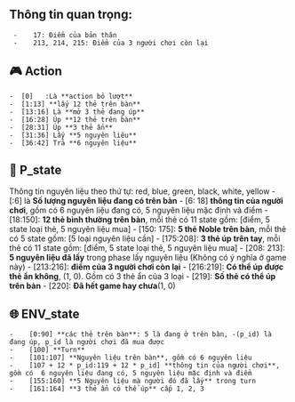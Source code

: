 ##  Thông tin quan trọng:
     -    17: Điểm của bản thân
     -    213, 214, 215: Điểm của 3 người chơi còn lại
     
## :video_game: Action
    -  [0]   :Là **action bỏ lượt**
    -  [1:13] **lấy 12 thẻ trên bàn**
    -  [13:16] Là **mở 3 thẻ đang úp**
    -  [16:28] Úp **12 thẻ trên bàn**
    -  [28:31] Úp **3 thẻ ẩn**
    -  [31:36] Lấy **5 nguyên liêu**
    -  [36:42] Trả **6 nguyên liệu**

## :bust_in_silhouette: P_state
Thông tin nguyên liệu theo thứ tự: red, blue, green, black, white, yellow
    -   [:6] là **Số lượng nguyên liệu đang có trên bàn**
    -   [6: 18] **thông tin của người chơi**, gồm có  6 nguyên liệu đang có, 5 nguyên liệu mặc định và điểm
    -   [18:150]:   **12 thẻ bình thường trên bàn**, mỗi thẻ có 11 state gồm: [điểm, 5 state loại thẻ, 5 nguyên liệu mua]
    -   [150: 175]:   **5 thẻ Noble trên bàn**, mỗi thẻ có 5 state gồm: [5 loại nguyên liệu cần]
    -   [175:208]:   **3 thẻ úp trên tay**, mỗi thẻ có 11 state gồm: [điểm, 5 state loại thẻ, 5 nguyên liệu mua]
    -   [208: 213]:  **5 nguyên liệu đã lấy** trong phase lấy nguyên liệu (Không có ý nghĩa ở game này)
    -   [213:216]: **điểm của 3 người chơi còn lại**
    -   [216:219]: **Có thể úp được thẻ ẩn không**, (1, 0). Gồm có 3 thẻ ẩn của 3 loại
    -   [219]: **Số thẻ có thể úp trên bàn**
    -   [220]: **Đã hết game hay chưa**(1, 0)


## :globe_with_meridians: ENV_state
    -    [0:90] **các thẻ trên bàn**: 5 là đang ở trên bàn, -(p_id) là đang úp, p_id là người chơi đã mua được
    -    [100] **Turn**
    -    [101:107] **Nguyên liệu trên bàn**, gồm có 6 nguyên liệu
    -    [107 + 12 * p_id:119 + 12 * p_id] **thông tin của người chơi**, gồm có  6 nguyên liệu đang có, 5 nguyên liệu mặc định và điểm
    -    [155:160] **5 Nguyên liệu mà người đó đã lấy** trong turn
    -    [161:164] **3 thẻ ẩn có thể úp** cấp 1, 2, 3


